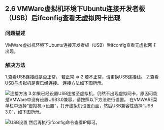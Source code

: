 ## 2.6 VMWare虚拟机环境下Ubuntu连接开发者板（USB）后ifconfig查看无虚拟网卡出现
### 问题描述
VMWare虚拟机环境下Ubuntu连接开发者板（USB）后ifconfig查看无虚拟网卡出现。
### 解决方法
1.查看USB连接线是否正常。
若正常 => 2
若不正常，请更换USB连接线。
2.查看USB与虚拟机是否已经连接。
连接方法如下图所示。

![连接方法](https://gitee.com/Atlas200DK/FAQ/raw/master/part2/img/2-6-1.png)
3.如果已经设置USB连接至虚拟机，仍然不出现虚拟网卡，原因可能是VMWare中没有设置USB3.0兼容，请按照以下方法进行设置。
在VMWARE菜单栏中选择“虚拟机->设置”，打开虚拟机设置页面，然后USB兼容性选择“USB 3.0”，如下图所示。

![USB设置](https://gitee.com/Atlas200DK/FAQ/raw/master/part2/img/2-6-2.png)
然后再执行ifconfig命令查看IP即可。
